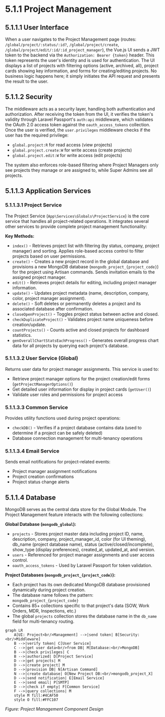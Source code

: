 # 5.1.1 Project Management

## 5.1.1.1 User Interface

When a user navigates to the Project Management page (routes: `/global/project/:status/:id?`, `/global/project/create`, `/global/project/edit/:id/:id_project_manager`), the Vue.js UI sends a JWT token to the backend via the `Authorization: Bearer {token}` header. This token represents the user's identity and is used for authentication. The UI displays a list of projects with filtering options (active, archived, all), project cards showing key information, and forms for creating/editing projects. No business logic happens here; it simply initiates the API request and presents the result to the user.

## 5.1.1.2 Security

The middleware acts as a security layer, handling both authentication and authorization. After receiving the token from the UI, it verifies the token's validity through Laravel Passport's `auth:api` middleware, which validates the OAuth 2.0 access token against the `oauth_access_tokens` collection. Once the user is verified, the `user.privileges` middleware checks if the user has the required privilege:
- `global.project:R` for read access (view projects)
- `global.project.create:W` for write access (create projects)
- `global.project.edit:W` for write access (edit projects)

The system also enforces role-based filtering where Project Managers only see projects they manage or are assigned to, while Super Admins see all projects.

## 5.1.1.3 Application Services

### 5.1.1.3.1 Project Service

The Project Service (`App\Services\Globals\ProjectService`) is the core service that handles all project-related operations. It integrates several other services to provide complete project management functionality:

**Key Methods:**
- `index()` - Retrieves project list with filtering (by status, company, project manager) and sorting. Applies role-based access control to filter projects based on user permissions.
- `create()` - Creates a new project record in the global database and provisions a new MongoDB database (`mongodb_project_{project_code}`) for the project using Artisan commands. Sends invitation emails to the assigned project manager.
- `edit()` - Retrieves project details for editing, including project manager information.
- `update()` - Updates project metadata (name, description, company, color, project manager assignment).
- `delete()` - Soft deletes or permanently deletes a project and its associated database after confirmation.
- `closeOpenProject()` - Toggles project status between active and closed.
- `checkDuplicateProject()` - Validates project name uniqueness before creation/update.
- `countProjects()` - Counts active and closed projects for dashboard statistics.
- `genOverallChartStatsEachProgress()` - Generates overall progress chart data for all projects by querying each project's database.

### 5.1.1.3.2 User Service (Global)

Returns user data for project manager assignments. This service is used to:
- Retrieve project manager options for the project creation/edit forms (`getProjectManagerOptions()`)
- Get detailed user information for display in project cards (`getUser()`)
- Validate user roles and permissions for project access

### 5.1.1.3.3 Common Service

Provides utility functions used during project operations:
- `checkDB()` - Verifies if a project database contains data (used to determine if a project can be safely deleted)
- Database connection management for multi-tenancy operations

### 5.1.1.3.4 Email Service

Sends email notifications for project-related events:
- Project manager assignment notifications
- Project creation confirmations
- Project status change alerts

## 5.1.1.4 Database

MongoDB serves as the central data store for the Global Module. The Project Management feature interacts with the following collections:

**Global Database (`mongodb_global`):**
- `projects` - Stores project master data including project ID, name, description, company, project_manager_id, color (for UI theming), db_name (project database name), status (active/closed/incomplete), show_type (display preferences), created_at, updated_at, and version.
- `users` - Referenced for project manager assignments and user access control.
- `oauth_access_tokens` - Used by Laravel Passport for token validation.

**Project Databases (`mongodb_project_{project_code}`):**
- Each project has its own dedicated MongoDB database provisioned dynamically during project creation.
- The database name follows the pattern: `mongodb_project_{project_code}`
- Contains 85+ collections specific to that project's data (SOW, Work Orders, MDR, Inspections, etc.)
- The global `projects` collection stores the database name in the `db_name` field for multi-tenancy routing.

```mermaid
graph LR
    A[UI: Project<br/>Management] -->|send token| B[Security:<br/>Middleware]
    B -->|verify token| C[User Service]
    C -->|get user data<br/>from DB| M[Database:<br/>MongoDB]
    B -->|check privileges| C
    B -->|authorized| D[Project Service]
    D -->|get projects| M
    D -->|create project| M
    D -->|provision DB| N[Artisan Command]
    N -->|create database| O[New Project DB:<br/>mongodb_project_X]
    D -->|send notification| E[Email Service]
    E -->|send email| P[SMTP]
    D -->|check if empty| F[Common Service]
    F -->|query collections| M
    style M fill:#4CAF50
    style O fill:#FFC107
```

*Figure: Project Management Component Design*
